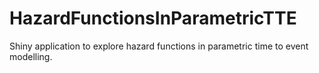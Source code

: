 # HazardFunctionsInParametricTTE
Shiny application to explore hazard functions in parametric time to event modelling.
